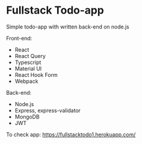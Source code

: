# Fullstack Todo-app

Simple todo-app with written back-end on node.js

Front-end:
- React
- React Query
- Typescript
- Material UI
- React Hook Form
- Webpack

Back-end:
- Node.js
- Express, express-validator
- MongoDB
- JWT

To check app:
https://fullstacktodo1.herokuapp.com/
